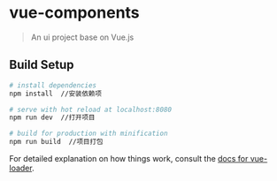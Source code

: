 # vue-components

> An ui project base on Vue.js 

## Build Setup

``` bash
# install dependencies
npm install  //安装依赖项

# serve with hot reload at localhost:8080
npm run dev  //打开项目

# build for production with minification
npm run build  //项目打包
```

For detailed explanation on how things work, consult the [docs for vue-loader](http://vuejs.github.io/vue-loader).
